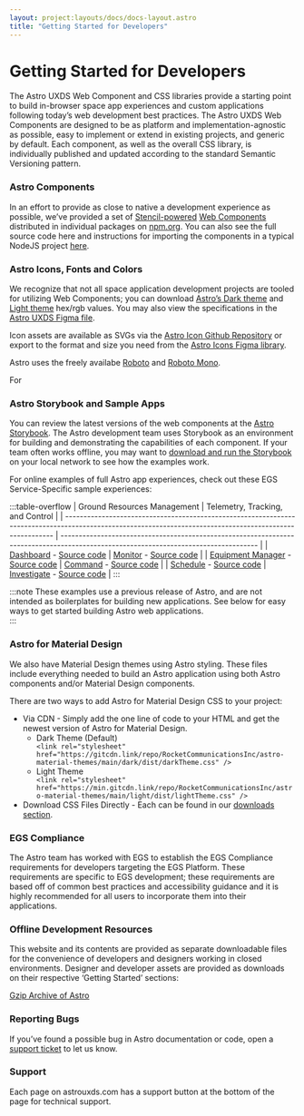 ```yaml
---
layout: project:layouts/docs/docs-layout.astro
title: "Getting Started for Developers"
---
```


# Getting Started for Developers

The Astro UXDS Web Component and CSS libraries provide a starting point to build in-browser space app experiences and custom applications following today’s web development best practices. The Astro UXDS Web Components are designed to be as platform and implementation-agnostic as possible, easy to implement or extend in existing projects, and generic by default. Each component, as well as the overall CSS library, is individually published and updated according to the standard Semantic Versioning pattern.

### Astro Components

In an effort to provide as close to native a development experience as possible, we’ve provided a set of [Stencil-powered](https://stenciljs.com) [Web Components](https://developer.mozilla.org/en-US/docs/Web/Web_Components) distributed in individual packages on [npm.org](https://www.npmjs.com/package/@astrouxds/astro-web-components). You can also see the full source code here and instructions for importing the components in a typical NodeJS project [here](https://github.com/RocketCommunicationsInc/astro/blob/main/packages/web-components/README.md).

### Astro Icons, Fonts and Colors

We recognize that not all space application development projects are tooled for utilizing Web Components; you can download [Astro’s Dark theme](https://github.com/RocketCommunicationsInc/astro/blob/main/packages/web-components/src/global/_variables.scss) and [Light theme](https://github.com/RocketCommunicationsInc/astro/blob/main/packages/web-components/src/global/theme/_theme-light.scss) hex/rgb values. You may also view the specifications in the [Astro UXDS Figma file](https://www.figma.com/community/file/1014254163928270411).

Icon assets are available as SVGs via the [Astro Icon Github Repository](https://github.com/RocketCommunicationsInc/astro/tree/main/packages/web-components/src/icons) or export to the format and size you need from the [Astro Icons Figma library](https://www.figma.com/community/file/1022883566772542677).

Astro uses the freely availabe [Roboto](https://fonts.google.com/specimen/Roboto) and [Roboto Mono](https://fonts.google.com/specimen/Roboto+Mono?query=roboto+mono).

For

### Astro Storybook and Sample Apps

You can review the latest versions of the web components at the [Astro Storybook](https://astro-components.netlify.app/?path=/story/astro-uxds-welcome-start-here--page). The Astro development team uses Storybook as an environment for building and demonstrating the capabilities of each component. If your team often works offline, you may want to [download and run the Storybook](https://github.com/RocketCommunicationsInc/astro/tree/main/packages/web-components) on your local network to see how the examples work.

For online examples of full Astro app experiences, check out these EGS Service-Specific sample experiences:

:::table-overflow
| Ground Resources Management                                                                                                                               | Telemetry, Tracking, and Control                                                                                                     |
| --------------------------------------------------------------------------------------------------------------------------------------------------------- | ------------------------------------------------------------------------------------------------------------------------------------ |
| [Dashboard](/grm-service-ux-design/grm-dashboard/) - [Source code](https://bitbucket.org/rocketcom/grm-sample-apps-dashboard/src/master/)                 | [Monitor](/ttc-service-ux-design/ttc-monitor/) - [Source code](https://bitbucket.org/rocketcom/tt-c-monitor/src/master/)             |
| [Equipment Manager](/grm-service-ux-design/grm-equipment-manager/) - [Source code](https://bitbucket.org/rocketcom/grm-sample-apps-equipment/src/master/) | [Command](/ttc-service-ux-design/ttc-command/) - [Source code](https://bitbucket.org/rocketcom/tt-c-command/src/master/)             |
| [Schedule](/grm-service-ux-design/grm-schedule/) - [Source code](https://bitbucket.org/rocketcom/grm-sample-apps-schedule/src/master/)                    | [Investigate](/ttc-service-ux-design/ttc-investigate/) - [Source code](https://bitbucket.org/rocketcom/tt-c-investigate/src/master/) |
:::

:::note
These examples use a previous release of Astro, and are not intended as boilerplates for building new applications. See below for easy ways to get started building Astro web applications.  
:::

### Astro for Material Design

We also have Material Design themes using Astro styling. These files include everything needed to build an Astro application using both Astro components and/or Material Design components.

There are two ways to add Astro for Material Design CSS to your project:

- Via CDN - Simply add the one line of code to your HTML and get the newest version of Astro for Material Design.
  - Dark Theme (Default) <div class="code-block">`<link rel="stylesheet" href="https://gitcdn.link/repo/RocketCommunicationsInc/astro-material-themes/main/dark/dist/darkTheme.css" />`</div>
  - Light Theme <div class="code-block">`<link rel="stylesheet" href="https://min.gitcdn.link/repo/RocketCommunicationsInc/astro-material-themes/main/light/dist/lightTheme.css" />`</div>
- Download CSS Files Directly - Each can be found in our [downloads section](/downloads).

### EGS Compliance

The Astro team has worked with EGS to establish the EGS Compliance requirements for developers targeting the EGS Platform. These requirements are specific to EGS development; these requirements are based off of common best practices and accessibility guidance and it is highly recommended for all users to incorporate them into their applications.

### Offline Development Resources

This website and its contents are provided as separate downloadable files for the convenience of developers and designers working in closed environments. Designer and developer assets are provided as downloads on their respective ‘Getting Started’ sections:

[Gzip Archive of Astro](https://github.com/RocketCommunicationsInc/astro/releases)

### Reporting Bugs

If you’ve found a possible bug in Astro documentation or code, open a [support ticket](https://github.com/RocketCommunicationsInc/astro/issues) to let us know.

### Support

Each page on astrouxds.com has a support button at the bottom of the page for technical support.
